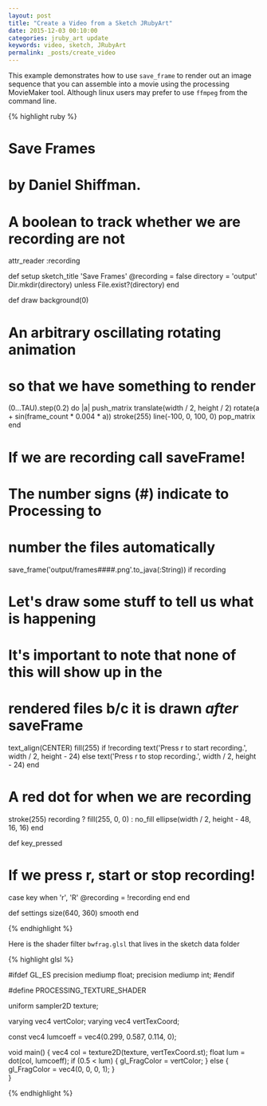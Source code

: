 ```yaml
---
layout: post
title: "Create a Video from a Sketch JRubyArt"
date: 2015-12-03 00:10:00
categories: jruby_art update
keywords: video, sketch, JRubyArt
permalink: _posts/create_video
---
```


This example demonstrates how to use `save_frame` to render out an image sequence that you can assemble into a movie using the processing MovieMaker tool.  Although linux users may prefer to use `ffmpeg` from the command line.

{% highlight ruby %}
#
# Save Frames
# by Daniel Shiffman.

# A boolean to track whether we are recording are not
attr_reader :recording

def setup
  sketch_title 'Save Frames'
  @recording = false
  directory = 'output'
  Dir.mkdir(directory) unless File.exist?(directory)
end

def draw
  background(0)
  # An arbitrary oscillating rotating animation
  # so that we have something to render
  (0...TAU).step(0.2) do |a|
    push_matrix
    translate(width / 2, height / 2)
    rotate(a + sin(frame_count * 0.004 * a))
    stroke(255)
    line(-100, 0, 100, 0)
    pop_matrix
  end

  # If we are recording call saveFrame!
  # The number signs (#) indicate to Processing to
  # number the files automatically
  save_frame('output/frames####.png'.to_java(:String)) if recording
  # Let's draw some stuff to tell us what is happening
  # It's important to note that none of this will show up in the
  # rendered files b/c it is drawn *after* saveFrame
  text_align(CENTER)
  fill(255)
  if !recording
    text('Press r to start recording.', width / 2, height - 24)
  else
    text('Press r to stop recording.', width / 2, height - 24)
  end

  # A red dot for when we are recording
  stroke(255)
  recording ? fill(255, 0, 0) : no_fill
  ellipse(width / 2, height - 48, 16, 16)
end

def key_pressed
  # If we press r, start or stop recording!
  case key
  when 'r', 'R'
    @recording = !recording
  end
end

def settings
  size(640, 360)
  smooth
end

{% endhighlight %}

Here is the shader filter `bwfrag.glsl` that lives in the sketch data folder

{% highlight glsl %}

#ifdef GL_ES
precision mediump float;
precision mediump int;
#endif

#define PROCESSING_TEXTURE_SHADER

uniform sampler2D texture;

varying vec4 vertColor;
varying vec4 vertTexCoord;

const vec4 lumcoeff = vec4(0.299, 0.587, 0.114, 0);

void main() {
  vec4 col = texture2D(texture, vertTexCoord.st);
  float lum = dot(col, lumcoeff);
  if (0.5 < lum) {
    gl_FragColor = vertColor;
  } else {
    gl_FragColor = vec4(0, 0, 0, 1);
  }     
}

{% endhighlight %}

[library_loader]:https://github.com/ruby-processing/JRubyArt/blob/master/lib/jruby_art/library_loader.rb
